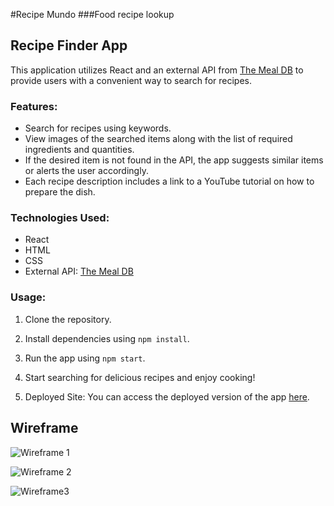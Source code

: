 #Recipe Mundo
###Food recipe lookup


## Recipe Finder App

This application utilizes React and an external API from [The Meal DB](https://www.themealdb.com/api.php) to provide users with a convenient way to search for recipes. 

### Features:

- Search for recipes using keywords.
- View images of the searched items along with the list of required ingredients and quantities.
- If the desired item is not found in the API, the app suggests similar items or alerts the user accordingly.
- Each recipe description includes a link to a YouTube tutorial on how to prepare the dish.

### Technologies Used:

- React
- HTML
- CSS
- External API: [The Meal DB](https://www.themealdb.com/api.php)

### Usage:

1. Clone the repository.
2. Install dependencies using `npm install`.
3. Run the app using `npm start`.
4. Start searching for delicious recipes and enjoy cooking!

5. Deployed Site:
You can access the deployed version of the app [here](https://recipemundo.netlify.app/).

## Wireframe 

![Wireframe 1](https://github.com/afelixj89/food_project/assets/90149052/014087b5-68fa-4857-bcc0-ad5727a722b9)

![Wireframe 2](https://github.com/afelixj89/food_project/assets/90149052/1d932248-dc06-4f09-a83e-90023ed49804)

![Wireframe3](https://github.com/afelixj89/food_project/assets/90149052/a58c7bef-6b64-487f-9db0-6e998becd4b5)






